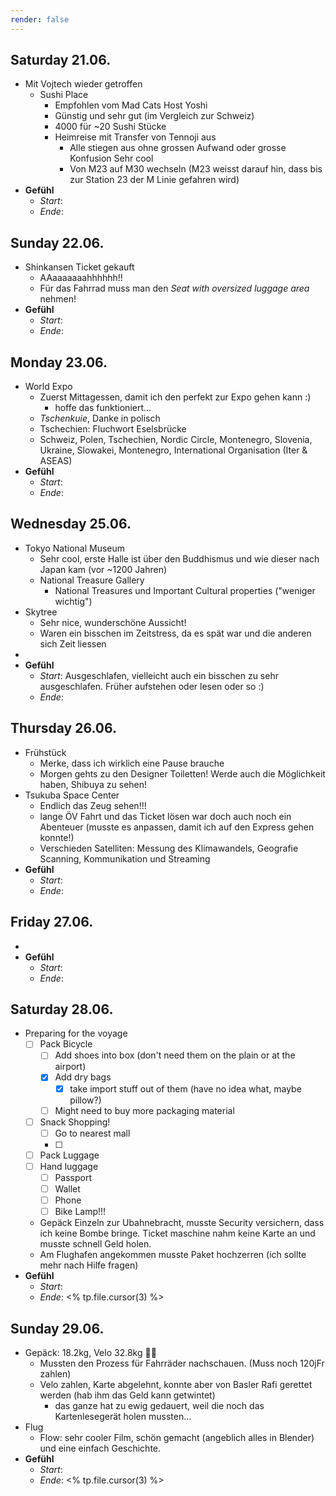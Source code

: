 ```yaml
---
render: false
---
```


## Saturday 21.06.
- Mit Vojtech wieder getroffen
	- Sushi Place
		- Empfohlen vom Mad Cats Host Yoshi
		- Günstig und sehr gut (im Vergleich zur Schweiz)
		- 4000 für ~20 Sushi Stücke
		- Heimreise mit Transfer von Tennoji aus
			- Alle stiegen aus ohne grossen Aufwand oder grosse Konfusion Sehr cool
			- Von M23 auf M30 wechseln (M23 weisst darauf hin, dass bis zur Station 23 der M Linie gefahren wird)
- **Gefühl**
	- *Start*: 
	- *Ende*: 


## Sunday 22.06.
- Shinkansen Ticket gekauft
	- AAaaaaaaahhhhhh!!
	- Für das Fahrrad muss man den *Seat with oversized luggage area* nehmen!
- **Gefühl**
	- *Start*: 
	- *Ende*: 


## Monday 23.06.
- World Expo
	- Zuerst Mittagessen, damit ich den perfekt zur Expo gehen kann :)
		- hoffe das funktioniert...
	- *Tschenkuie*, Danke in polisch
	- Tschechien: Fluchwort Eselsbrücke
	- Schweiz, Polen, Tschechien, Nordic Circle, Montenegro, Slovenia, Ukraine, Slowakei, Montenegro, International Organisation (Iter & ASEAS)
- **Gefühl**
	- *Start*: 
	- *Ende*: 


## Wednesday 25.06.
- Tokyo National Museum
	- Sehr cool, erste Halle ist über den Buddhismus und wie dieser nach Japan kam (vor ~1200 Jahren)
	- National Treasure Gallery
		- National Treasures und Important Cultural properties ("weniger wichtig")
- Skytree
	- Sehr nice, wunderschöne Aussicht!
	- Waren ein bisschen im Zeitstress, da es spät war und die anderen sich Zeit liessen
- 
- **Gefühl**
	- *Start*: Ausgeschlafen, vielleicht auch ein bisschen zu sehr ausgeschlafen. Früher aufstehen oder lesen oder so :)
	- *Ende*: 


## Thursday 26.06.
- Frühstück
	- Merke, dass ich wirklich eine Pause brauche
	- Morgen gehts zu den Designer Toiletten! Werde auch die Möglichkeit haben, Shibuya zu sehen!
- Tsukuba Space Center
	- Endlich das Zeug sehen!!!
	- lange ÖV Fahrt und das Ticket lösen war doch auch noch ein Abenteuer (musste es anpassen, damit ich auf den Express gehen konnte!)
	- Verschieden Satelliten: Messung des Klimawandels, Geografie Scanning, Kommunikation und Streaming
- **Gefühl**
	- *Start*: 
	- *Ende*: 


## Friday 27.06.
- 
- **Gefühl**
	- *Start*: 
	- *Ende*: 


## Saturday 28.06.
- Preparing for the voyage
	- [ ] Pack Bicycle
		- [ ] Add shoes into box (don't need them on the plain or at the airport)
		- [x] Add dry bags
			- [x] take import stuff out of them (have no idea what, maybe pillow?)
		- [ ] Might need to buy more packaging material
	- [ ] Snack Shopping!
		- [ ] Go to nearest mall
		- [ ] 
	- [ ] Pack Luggage
	- [ ] Hand luggage
		- [ ] Passport
		- [ ] Wallet
		- [ ] Phone
		- [ ] Bike Lamp!!!
	- Gepäck Einzeln zur Ubahnebracht, musste Security versichern, dass ich keine Bombe bringe. Ticket maschine nahm keine Karte an und musste schnell Geld holen.
	- Am Flughafen angekommen musste  Paket hochzerren (ich sollte mehr nach Hilfe fragen)
- **Gefühl**
	- *Start*: 
	- *Ende*: <% tp.file.cursor(3) %>


## Sunday 29.06.
- Gepäck: 18.2kg, Velo 32.8kg 😶‍🌫️
	- Mussten den Prozess für Fahrräder nachschauen. (Muss noch 120jFr zahlen)
	- Velo zahlen, Karte abgelehnt, konnte aber von Basler Rafi gerettet werden (hab ihm das Geld kann getwintet)
		- das ganze hat zu ewig gedauert, weil die noch das Kartenlesegerät holen mussten...
- Flug
	- Flow: sehr cooler Film, schön gemacht (angeblich alles in Blender) und eine einfach Geschichte. 
- **Gefühl**
	- *Start*: 
	- *Ende*: <% tp.file.cursor(3) %>

